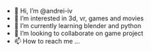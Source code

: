 - 👋 Hi, I’m @andrei-iv
- 👀 I’m interested in 3d, vr, games and movies
- 🌱 I’m currently learning blender and python
- 💞️ I’m looking to collaborate on game project
- 📫 How to reach me ...

<!---
andrei-iv/andrei-iv is a ✨ special ✨ repository because its `README.md` (this file) appears on your GitHub profile.
You can click the Preview link to take a look at your changes.
--->
